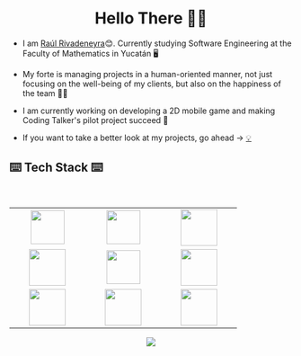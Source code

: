 <h1 align="center"> Hello There 👋🏼 </h1>


* I am [Raúl Rivadeneyra](https://www.linkedin.com/in/Rivadeneyra)😊. Currently studying Software Engineering at the Faculty of Mathematics in Yucatán 🖥

* My forte is managing projects in a human-oriented manner, not just focusing on the well-being of my clients, but also on the happiness of the team 💪🏼

* I am currently working on developing a 2D mobile game and making Coding Talker's pilot project succeed 🦄

* If you want to take a better look at my projects, go ahead -> [💡](www.github.com)

## ⌨️ Tech Stack ⌨️

<br>
<table>
<tbody>
 <tr>
<td align="center" width="20%">
<img height=60px src="https://wiki.sei.cmu.edu/confluence/download/thumbnails/88042725/C%20Logo.png?version=1&modificationDate=1527685155000&api=v2"> 
</td>

<td align="center" width="20%">
<img height=60px src="https://upload.wikimedia.org/wikipedia/commons/thumb/1/18/ISO_C%2B%2B_Logo.svg/1200px-ISO_C%2B%2B_Logo.svg.png"> 
</td>
<td align="center" width="20%">
<img height=65px src="https://upload.wikimedia.org/wikipedia/commons/thumb/9/95/Vue.js_Logo_2.svg/1200px-Vue.js_Logo_2.svg.png"> 
</td>

</tr>

<tr>
<td align="center" width="20%">
<img height=65px src="https://upload.wikimedia.org/wikipedia/commons/3/33/Figma-logo.svg"> 
</td>

<td align="center" width="20%">
<img height=60px src="https://upload.wikimedia.org/wikipedia/commons/thumb/7/7a/Trello-logo-blue.svg/1200px-Trello-logo-blue.svg.png"> 
</td>


<td align="center" width="20%">
<img height=65px src="https://upload.wikimedia.org/wikipedia/en/0/09/Post-it_Brand_logo.png"> 
</td>
</tr>

<tr>
<td align="center" width="20%">
<img height=65px src="https://www.logolynx.com/images/logolynx/d5/d50b83324fb4fbab14cdfaf47409115b.jpeg"> 
</td>
  
<td align="center" width="20%">
<img height=65px src="https://git-scm.com/images/logos/downloads/Git-Logo-2Color.png"> 
</td>
  
<td align="center" width="20%">
<img height=65px src="https://upload.wikimedia.org/wikipedia/commons/thumb/1/19/Unity_Technologies_logo.svg/550px-Unity_Technologies_logo.svg.png"> 
</td>

</tbody>
</table>
<p align="center" >
<img src="https://github-readme-stats.vercel.app/api?username=RaulRivadeneyra&show_icons=true_color=fff&icon_color=79ff97&text_color=9f9f9f&bg_color=151515"> 
</p>
